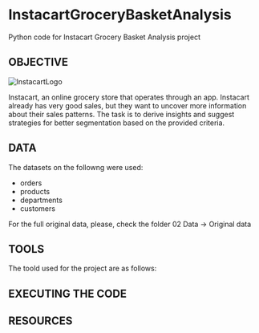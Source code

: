 # InstacartGroceryBasketAnalysis
Python code for Instacart Grocery Basket Analysis project

## OBJECTIVE

![InstacartLogo](https://user-images.githubusercontent.com/123763871/215571598-9b5b28c1-7df9-4341-9c1b-4a062ff00690.png)


Instacart, an online grocery store that operates through an app. Instacart already has very good sales, but they want to uncover more information about their sales patterns. The task is to derive insights and suggest strategies for better segmentation based on the provided criteria.

## DATA

The datasets on the followng were used:

- orders
- products
- departments
- customers

For the full original data, please, check the folder 02 Data -> Original data


## TOOLS

The toold used for the project are as follows:




## EXECUTING THE CODE



## RESOURCES
